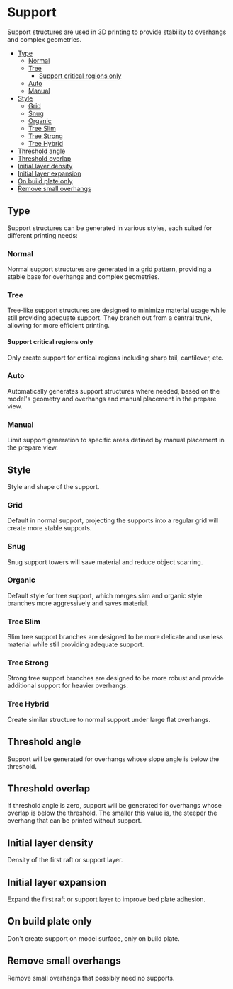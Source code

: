# Support

Support structures are used in 3D printing to provide stability to overhangs and complex geometries.

- [Type](#type)
  - [Normal](#normal)
  - [Tree](#tree)
    - [Support critical regions only](#support-critical-regions-only)
  - [Auto](#auto)
  - [Manual](#manual)
- [Style](#style)
  - [Grid](#grid)
  - [Snug](#snug)
  - [Organic](#organic)
  - [Tree Slim](#tree-slim)
  - [Tree Strong](#tree-strong)
  - [Tree Hybrid](#tree-hybrid)
- [Threshold angle](#threshold-angle)
- [Threshold overlap](#threshold-overlap)
- [Initial layer density](#initial-layer-density)
- [Initial layer expansion](#initial-layer-expansion)
- [On build plate only](#on-build-plate-only)
- [Remove small overhangs](#remove-small-overhangs)

## Type

Support structures can be generated in various styles, each suited for different printing needs:

### Normal

Normal support structures are generated in a grid pattern, providing a stable base for overhangs and complex geometries.

### Tree

Tree-like support structures are designed to minimize material usage while still providing adequate support. They branch out from a central trunk, allowing for more efficient printing.

#### Support critical regions only

Only create support for critical regions including sharp tail, cantilever, etc.

### Auto

Automatically generates support structures where needed, based on the model's geometry and overhangs and manual placement in the prepare view.

### Manual

Limit support generation to specific areas defined by manual placement in the prepare view.

## Style

Style and shape of the support.  

### Grid

Default in normal support, projecting the supports into a regular grid will create more stable supports.

### Snug

Snug support towers will save material and reduce object scarring.

### Organic

Default style for tree support, which merges slim and organic style branches more aggressively and saves material.

### Tree Slim

Slim tree support branches are designed to be more delicate and use less material while still providing adequate support.

### Tree Strong

Strong tree support branches are designed to be more robust and provide additional support for heavier overhangs.

### Tree Hybrid

Create similar structure to normal support under large flat overhangs.

## Threshold angle

Support will be generated for overhangs whose slope angle is below the threshold.

## Threshold overlap

If threshold angle is zero, support will be generated for overhangs whose overlap is below the threshold.
The smaller this value is, the steeper the overhang that can be printed without support.

## Initial layer density

Density of the first raft or support layer.

## Initial layer expansion

Expand the first raft or support layer to improve bed plate adhesion.

## On build plate only

Don't create support on model surface, only on build plate.

## Remove small overhangs

Remove small overhangs that possibly need no supports.
